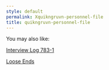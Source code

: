 ```yaml
---
style: default
permalink: Xquikngruvn-personnel-file
title: quikngruvn-personnel-file
---
```

You may also like:

[Interview Log 783-1](http://scp-wiki.net/interview-log-783-1)

[Loose Ends](http://scp-wiki.net/loose-ends)
